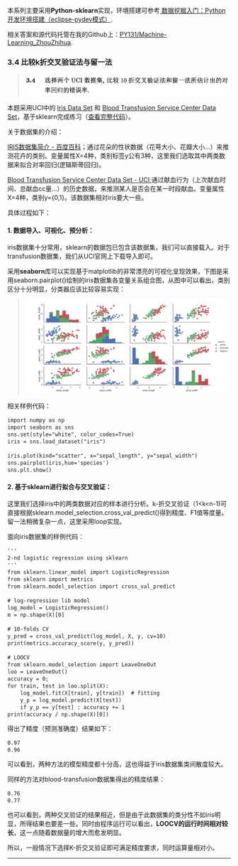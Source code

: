 本系列主要采用**Python-sklearn**实现，环境搭建可参考[ 数据挖掘入门：Python开发环境搭建（eclipse-pydev模式）](http://blog.csdn.net/snoopy_yuan/article/details/61211639).

相关答案和源代码托管在我的Github上：[PY131/Machine-Learning_ZhouZhihua](https://github.com/PY131/Machine-Learning_ZhouZhihua).

### 3.4 比较k折交叉验证法与留一法 ###
> ![](Ch3/3.4.png)

本题采用UCI中的 [Iris Data Set](http://archive.ics.uci.edu/ml/datasets/Iris) 和 [Blood Transfusion Service Center Data Set](http://archive.ics.uci.edu/ml/datasets/Blood+Transfusion+Service+Center)，基于sklearn完成练习（[查看完整代码](https://github.com/PY131/Machine-Learning_ZhouZhihua/tree/master/ch3_linear_model/3.4_cross_validation)）。

关于数据集的介绍：

[IRIS数据集简介 - 百度百科](http://baike.baidu.com/item/IRIS/4061453#viewPageContent)；通过花朵的性状数据（花萼大小、花瓣大小...）来推测花卉的类别。变量属性X=4种，类别标签y公有3种，这里我们选取其中两类数据来拟合对率回归(逻辑斯蒂回归)。

[Blood Transfusion Service Center Data Set - UCI](http://archive.ics.uci.edu/ml/datasets/Blood+Transfusion+Service+Center);通过献血行为（上次献血时间、总献血cc量...）的历史数据，来推测某人是否会在某一时段献血。变量属性X=4种，类别y={0,1}。该数据集相对iris要大一些。

具体过程如下：

#### 1. 数据导入、可视化、预分析： ####

iris数据集十分常用，sklearn的数据包已包含该数据集，我们可以直接载入。对于transfusion数据集，我们从UCI官网上下载导入即可。

采用**seaborn**库可以实现基于matplotlib的非常漂亮的可视化呈现效果，下图是采用seaborn.pairplot()绘制的iris数据集各变量关系组合图，从图中可以看出，类别区分十分明显，分类器应该比较容易实现：

> ![](Ch3/3.4.1.png)

相关样例代码：

	import numpy as np
	import seaborn as sns
	sns.set(style="white", color_codes=True)
	iris = sns.load_dataset("iris")
	
	iris.plot(kind="scatter", x="sepal_length", y="sepal_width")
	sns.pairplot(iris,hue='species') 
	sns.plt.show()

#### 2. 基于sklearn进行拟合与交叉验证： ####

这里我们选择iris中的两类数据对应的样本进行分析。k-折交叉验证（1<k<n-1)可直接根据sklearn.model_selection.cross_val_predict()得到精度、F1值等度量。留一法稍微复杂一点，这里采用loop实现。

面向iris数据集的样例代码：

	'''
	2-nd logistic regression using sklearn
	'''
	from sklearn.linear_model import LogisticRegression
	from sklearn import metrics
	from sklearn.model_selection import cross_val_predict
	
	# log-regression lib model
	log_model = LogisticRegression()
	m = np.shape(X)[0]
	
	# 10-folds CV
	y_pred = cross_val_predict(log_model, X, y, cv=10)
	print(metrics.accuracy_score(y, y_pred))
	    
	# LOOCV
	from sklearn.model_selection import LeaveOneOut
	loo = LeaveOneOut()
	accuracy = 0;
	for train, test in loo.split(X):
	    log_model.fit(X[train], y[train])  # fitting
	    y_p = log_model.predict(X[test])
	    if y_p == y[test] : accuracy += 1  
	print(accuracy / np.shape(X)[0])

得出了精度（预测准确度）结果如下：

	0.97
	0.96

可以看到，两种方法的模型精度都十分高，这也得益于iris数据集类间散度较大。

同样的方法对blood-transfusion数据集得出的精度结果：

	0.76
	0.77

也可以看到，两种交叉验证的结果相近，但是由于此数据集的类分性不如iris明显，所得结果也要差一些。同时由程序运行可以看出，**LOOCV的运行时间相对较长**，这一点随着数据量的增大而愈发明显。

所以，一般情况下选择K-折交叉验证即可满足精度要求，同时运算量相对小。

----

